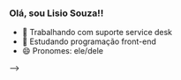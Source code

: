 ### Olá, sou Lisio Souza!!


- 🔭 Trabalhando com suporte service desk 
- 🌱 Estudando programação front-end
- 😄 Pronomes: ele/dele

-->
